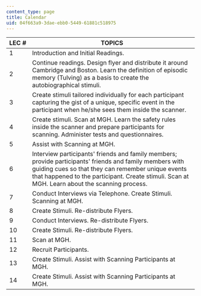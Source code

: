 ```yaml
---
content_type: page
title: Calendar
uid: 04f663a9-3dae-ebb0-5449-61881c518975
---
```


| LEC # | TOPICS |
| --- | --- |
| 1 | Introduction and Initial Readings. |
| 2 | Continue readings. Design flyer and distribute it around Cambridge and Boston. Learn the definition of episodic memory (Tulving) as a basis to create the autobiographical stimuli. |
| 3 | Create stimuli tailored individually for each participant capturing the gist of a unique, specific event in the participant when he/she sees them inside the scanner. |
| 4 | Create stimuli. Scan at MGH. Learn the safety rules inside the scanner and prepare participants for scanning. Administer tests and questionnaires. |
| 5 | Assist with Scanning at MGH. |
| 6 | Interview participants' friends and family members; provide participants' friends and family members with guiding cues so that they can remember unique events that happened to the participant. Create stimuli. Scan at MGH. Learn about the scanning process. |
| 7 | Conduct Interviews via Telephone. Create Stimuli. Scanning at MGH. |
| 8 | Create Stimuli. Re-distribute Flyers. |
| 9 | Conduct Interviews. Re-distribute Flyers. |
| 10 | Create Stimuli. Re-distribute Flyers. |
| 11 | Scan at MGH. |
| 12 | Recruit Participants. |
| 13 | Create Stimuli. Assist with Scanning Participants at MGH. |
| 14 | Create Stimuli. Assist with Scanning Participants at MGH.